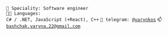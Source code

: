 <code>👷 Speciality: Software engineer</code><br>
<code>🧑‍💻 Languages: C# / .NET, JavaScript (+React), C++</code>
<code>💬 telegram: [@yarynkos](https://telegram.me/yarynkos)</code>
<code>📫 [bashchak.yaryna.22@gmail.com](mailto:bashchak.yaryna.22@gmail.com)</code>

